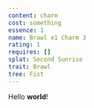 ```yaml
---
content: charm
cost: something
essence: 1
name: Brawl e1 Charm 3
rating: 1
requires: []
splat: Second Sunrise
trait: Brawl
tree: Fist
---
```


Hello **world**!
